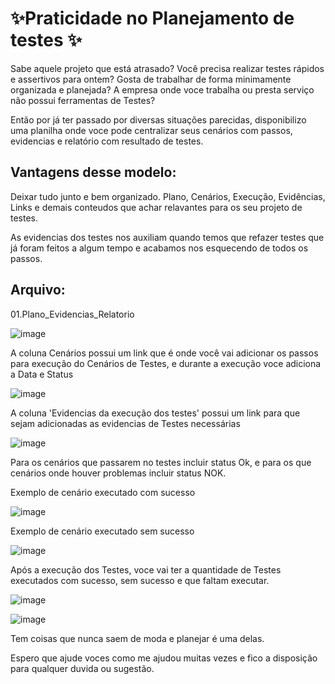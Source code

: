 # ✨Praticidade no Planejamento de testes ✨


   Sabe aquele projeto que está atrasado? Você precisa realizar testes rápidos e assertivos para ontem? Gosta de trabalhar de forma minimamente organizada e planejada? A empresa onde voce trabalha ou presta serviço não possui ferramentas de Testes? 
  
   Então por já ter passado por diversas situações parecidas, disponibilizo uma planilha onde voce pode centralizar seus cenários com passos, evidencias e relatório com resultado de testes.
   
   ## Vantagens desse modelo: 
   
   Deixar tudo junto e bem organizado.
   Plano, Cenários, Execução, Evidências, Links e demais conteudos que achar relavantes para os seu projeto de testes.
   
   As evidencias dos testes nos auxiliam quando temos que refazer testes que já foram feitos a algum tempo e acabamos nos esquecendo de todos os passos.

  ## Arquivo: 
  
  01.Plano_Evidencias_Relatorio
  
  ![image](https://user-images.githubusercontent.com/66569714/216794240-40c1eb4b-7e20-4b79-99d1-ab6b4747e89f.png)


  A coluna Cenários possui um link que é onde você vai adicionar os passos para execução do Cenários de Testes, 
  e durante a execução voce adiciona a Data e Status  
  
  
![image](https://user-images.githubusercontent.com/66569714/216794272-4b2a6b12-8a60-474d-9431-96c7212a09fb.png)


  A coluna 'Evidencias da execução dos testes' possui um link para que sejam adicionadas as evidencias de Testes necessárias
   
 ![image](https://user-images.githubusercontent.com/66569714/216794366-feab4c89-0df8-4e93-b141-3d7f7d29552d.png)
 
 
  Para os cenários que passarem no testes incluir status Ok, e para os que cenários onde houver problemas incluir status NOK.
   
  Exemplo de cenário executado com sucesso
   
   ![image](https://user-images.githubusercontent.com/66569714/216794519-42554b6f-4dce-4f4d-8408-3887b4509b31.png)
   
   Exemplo de cenário executado sem sucesso
   
   ![image](https://user-images.githubusercontent.com/66569714/216794552-069f2d14-311a-4ee7-a103-a0586f10ab27.png)
   
   Após a execução dos Testes, voce vai ter a quantidade de Testes executados com sucesso, sem sucesso e que faltam executar.
   
   ![image](https://user-images.githubusercontent.com/66569714/216794605-b22276e2-73ea-459c-aaa5-ab5b3d730ae8.png)
   
   ![image](https://user-images.githubusercontent.com/66569714/216794634-b1f0ad54-35e5-4d44-b943-4ce57fc37d46.png)

   Tem coisas que nunca saem de moda e planejar é uma delas.

   Espero que ajude voces como me ajudou muitas vezes e fico a disposição para qualquer duvida ou sugestão.


